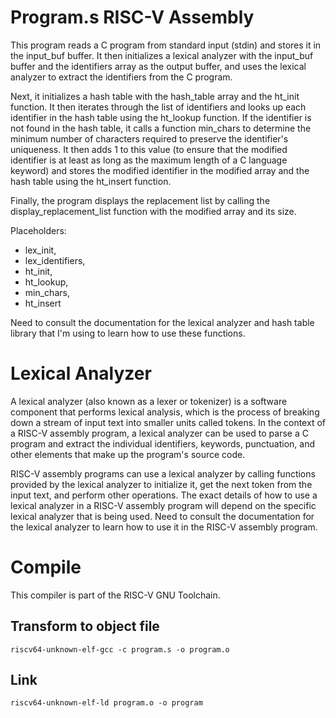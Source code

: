 # Program.s RISC-V Assembly

This program reads a C program from standard input (stdin) and stores it in the input_buf buffer. It then initializes a lexical analyzer with the input_buf buffer and the identifiers array as the output buffer, and uses the lexical analyzer to extract the identifiers from the C program.

Next, it initializes a hash table with the hash_table array and the ht_init function. It then iterates through the list of identifiers and looks up each identifier in the hash table using the ht_lookup function. If the identifier is not found in the hash table, it calls a function min_chars to determine the minimum number of characters required to preserve the identifier's uniqueness. It then adds 1 to this value (to ensure that the modified identifier is at least as long as the maximum length of a C language keyword) and stores the modified identifier in the modified array and the hash table using the ht_insert function.

Finally, the program displays the replacement list by calling the display_replacement_list function with the modified array and its size.

Placeholders: 
- lex_init, 
- lex_identifiers, 
- ht_init, 
- ht_lookup, 
- min_chars,
- ht_insert

Need to consult the documentation for the lexical analyzer and hash table library that I'm using to learn how to use these functions.

# Lexical Analyzer
A lexical analyzer (also known as a lexer or tokenizer) is a software component that performs lexical analysis, which is the process of breaking down a stream of input text into smaller units called tokens. In the context of a RISC-V assembly program, a lexical analyzer can be used to parse a C program and extract the individual identifiers, keywords, punctuation, and other elements that make up the program's source code.

RISC-V assembly programs can use a lexical analyzer by calling functions provided by the lexical analyzer to initialize it, get the next token from the input text, and perform other operations. The exact details of how to use a lexical analyzer in a RISC-V assembly program will depend on the specific lexical analyzer that is being used. Need to consult the documentation for the lexical analyzer to learn how to use it in the RISC-V assembly program.

# Compile
This compiler is part of the RISC-V GNU Toolchain.

## Transform to object file
```riscv64-unknown-elf-gcc -c program.s -o program.o```

## Link
```riscv64-unknown-elf-ld program.o -o program```


